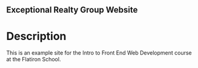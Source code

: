 Exceptional Realty Group Website
---

# Description

This is an example site for the Intro to Front End Web Development course at the Flatiron School.

